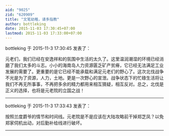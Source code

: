 ```yaml
---
aid: "9025"
zid: "620909"
title: "文笔幼稚，请多指教"
author: bottleking
date: 2015-11-03 17:30:45+07:00
lastmod: 2015-11-03 17:33:00+07:00
---
```


bottleking 于 2015-11-3 17:30:45 发表了：

元老们，我们已经在安逸祥和的氛围中生活的太久了。这里温润潮湿的环境已经消磨了我们太多的斗志。小小的海南岛人力资源匮乏矿产贫瘠，它已经无法满足工业发展的需要了。更重要的是它已经不能承载和满足元老们的野心了。这次北伐战争不光是为了资源，人力，土地。更是一次野心的宣泄。战争状态下的忙碌生活将让我们不再无所事事，不再把多余的精力都用来相互猜疑，相互反对。总之，北伐是正义的选择，也将是元老院的立国之战！

---

bottleking 于 2015-11-3 17:33:43 发表了：

按照兰度爵爷的情节和时间线。元老院是不是应该在大陆攻略前干掉郑芝凤？以免郑家伺机出动，对后勤补给线进行破坏。

---
